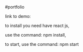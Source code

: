 #portfolio

link to demo: 

to install you need have react js,

use the command: npm install,

to start, use the command: npm start
